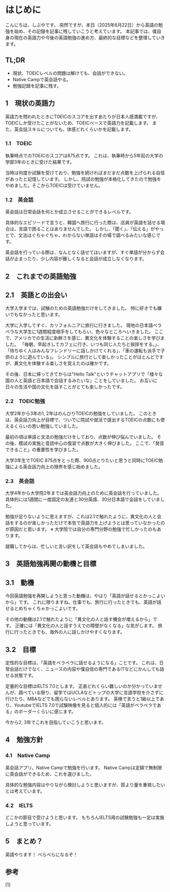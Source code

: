 # はじめに


<!--
Todo:
- TLDR

-->


こんにちは、しぶやです。
突然ですが、本日（2025年6月22日）から英語の勉強を始め、その記録を記事に残していこうと考えています。
本記事では、僕自身の現在の英語力や今後の英語勉強の進め方、最終的な目標などを整理していきます。


## TL;DR

* 現状、TOEICレベルの問題は解けても、会話ができない。
* Native Campで英会話やる。
* 勉強記録を記事に残す。

## 1　現状の英語力

英語力を問われたときにTOEICのスコアを出すあたりが日本人感満載ですが、TOEICしか受けたことがないため、TOEICベースで英語力を記載します。
また、英会話スキルについても、体感どれくらいかを記載します。

### 1.1　TOEIC

執筆時点でのTOEICのスコアは875点です。
これは、執筆時から5年前の大学の学部3年のときに受けた結果です。

当時は何度か試験を受けており、勉強を続ければまだまだ点数を上げられる自信があったと記憶しています。
しかし、院試の勉強が本格化してきたので勉強をやめました。そこからTOEICは受けていません。

### 1.2　英会話

英会話は日常会話を何とか成立させることができるレベルです。

具体的なエピソードで言うと、韓国へ旅行に行った際は、店員が英語を話せる場合は、言語で困ることはありませんでした。
しかし、「聞く」、「伝える」がやっとで、文法はぐちゃぐちゃ、わからない単語はその場で調べるみたいな感じです。

英会話を行っている際は、なんとなく話せてはいますが、すぐ単語が分からず会話が止まったり、少し内容が難しくなると会話が成立しなくなります。


## 2　これまでの英語勉強

## 2.1　英語との出会い

大学入学までは、試験のための英語勉強だけをしてきました。
特に好きでも嫌いでもなかったと思います。

大学に入学してすぐ、カリフォルニアに旅行に行きました。
現地の日本語ペラペラな大学生に1週間程度相手をしてもらい、色々なところへいきました。
ここで、アメリカでの生活に新鮮さを感じ、異文化を体験することの楽しさを学びました。
「毎朝、早起きしてカフェに行き、いつも同じ人たちと挨拶をする。」、「待ちゆく人はみんなフレンドリーに話しかけてくれる」、「車の運転も派手で子供のように遊んでいる」。
シンプルに旅行として楽しかったことがほとんどですが、異文化を体験する楽しさを覚えたのは確かです。

その後、日本に帰ってきてからは"Hello Talk"というチャットアプリで「様々な国の人と英語と日本語で会話するみたいな」ことをしていました。
お互いに日々の生活や国の文化を話すことがとても楽しかったです。

### 2.2　TOEIC勉強

大学2年から3年の1, 2年はのんびりTOEICの勉強をしていました。
このときは、英会話力向上が目標で、ついでに院試や就活で提出するTOEICの点数にも使えるくらいの思い勉強していました。

最初の頃は単語と文法の勉強だけをしており、点数が伸び悩んでいました。
その後、模試の実施と音読中心の復習で点数が大きく伸びました。
ここで、「発音できること」の重要性を学びました。

大学3年生でTOEIC 875点をとった際、900点とりたいと思うと同時にTOEIC勉強による英会話力向上の限界を感じ始めました。

### 2.3　英会話

大学4年から大学院2年までは英会話力向上のために英会話を行っていました。
具体的には1週間に一度固定の友達と30分英語、30分日本語で会話をしていました。

勉強が足りないように思えますが、これは2.1で触れたように、異文化の人と会話をするのが楽しかっただけで本気で英語力を上げようとは思っていなかったのが原因だと思います。
※ 大学院では自分の専門分野の勉強で忙しかったのもあります。

就職してからは、忙しいと言い訳をして英会話もやめてしまいました。

## 3　英語勉強再開の動機と目標

## 3.1　動機

今回英語勉強を再開しようと思った動機は、やはり「英語が話せるとかっこよいから」です。
これに限りますね。仕事でも、旅行に行ったときでも、英語が話せるとめちゃくちゃかっこよいです。

その他の動機は2.1で触れたように「異文化の人と話す機会が増えるから」です。
正確には「異文化の人と話すうえでの障壁がなくなる」な気がします。
旅行に行ったときでも、海外の人に話しかけやすくなります。

## 3.2　目標

定性的な目標は、「英語をペラペラに話せるようになる」ことです。
これは、日常会話だけでなく、ニュースの内容や僕自信の専門であるITなどにかんしても話せる状態です。

定量的な目標はIELTS 7.0とします。
正直どれくらい難しいのか分かっていませんが、調べている限り、留学ではUCLAなどトップの大学に言語学校を介さずに行けたり、MBAなどでも困らないレベルとあります。
英検で言うと1級以上であり、YoutubeでIELTS 7.0で試験映像を見ると個人的には「英語がペラペラである」のボーダーくらいに感じます。

今から2, 3年でこれを目指していこうと思います。

## 4　勉強方針

### 4.1　Native Camp

英会話アプリ、Native Campで勉強を行います。
Native Campは定額で無制限に英会話ができるため、これを選びました。

具体的な勉強内容はやりながら検討しようと思いますが、質より量を重視したいとは考えています。

### 4.2　IELTS

どこかの節目で受けようと思います。
もちろんIELTS用の試験勉強も一定は実施しようと思っています。

## 5　まとめ？

英語やります！
ぺらぺらになるぞ！

## 参考

[1] []()

